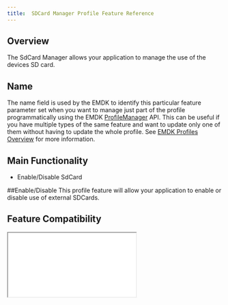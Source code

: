 ```yaml
---
title:  SDCard Manager Profile Feature Reference
---
```



## Overview

The SdCard Manager allows your application to manage the use of the devices SD card.

## Name
The name field is used by the EMDK to identify this particular feature parameter set when you want to manage just part of the profile programmatically using the EMDK [ProfileManager](../../../api/core/ProfileManager) API. This can be useful if you have multiple types of the same feature and want to update only one of them without having to update the whole profile. See [EMDK Profiles Overview](../usingwizard) for more information.

## Main Functionality

* Enable/Disable SdCard


##Enable/Disable
This profile feature will allow your application to enable or disable use of external SDCards.

## Feature Compatibility
<iframe src="compare.html#mx=4.3&csp=SdCardMgr&os=All&embed=true"></iframe> 
